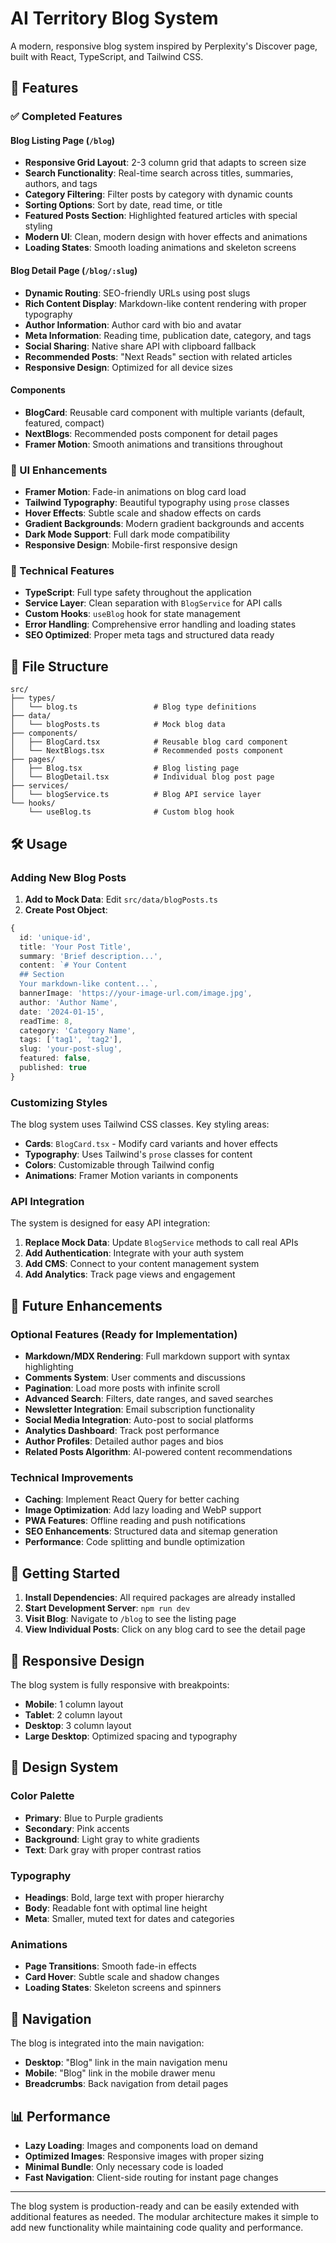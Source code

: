 # AI Territory Blog System

A modern, responsive blog system inspired by Perplexity's Discover page, built with React, TypeScript, and Tailwind CSS.

## 🚀 Features

### ✅ Completed Features

#### Blog Listing Page (`/blog`)
- **Responsive Grid Layout**: 2-3 column grid that adapts to screen size
- **Search Functionality**: Real-time search across titles, summaries, authors, and tags
- **Category Filtering**: Filter posts by category with dynamic counts
- **Sorting Options**: Sort by date, read time, or title
- **Featured Posts Section**: Highlighted featured articles with special styling
- **Modern UI**: Clean, modern design with hover effects and animations
- **Loading States**: Smooth loading animations and skeleton screens

#### Blog Detail Page (`/blog/:slug`)
- **Dynamic Routing**: SEO-friendly URLs using post slugs
- **Rich Content Display**: Markdown-like content rendering with proper typography
- **Author Information**: Author card with bio and avatar
- **Meta Information**: Reading time, publication date, category, and tags
- **Social Sharing**: Native share API with clipboard fallback
- **Recommended Posts**: "Next Reads" section with related articles
- **Responsive Design**: Optimized for all device sizes

#### Components
- **BlogCard**: Reusable card component with multiple variants (default, featured, compact)
- **NextBlogs**: Recommended posts component for detail pages
- **Framer Motion**: Smooth animations and transitions throughout

### 🎨 UI Enhancements
- **Framer Motion**: Fade-in animations on blog card load
- **Tailwind Typography**: Beautiful typography using `prose` classes
- **Hover Effects**: Subtle scale and shadow effects on cards
- **Gradient Backgrounds**: Modern gradient backgrounds and accents
- **Dark Mode Support**: Full dark mode compatibility
- **Responsive Design**: Mobile-first responsive design

### 🔧 Technical Features
- **TypeScript**: Full type safety throughout the application
- **Service Layer**: Clean separation with `BlogService` for API calls
- **Custom Hooks**: `useBlog` hook for state management
- **Error Handling**: Comprehensive error handling and loading states
- **SEO Optimized**: Proper meta tags and structured data ready

## 📁 File Structure

```
src/
├── types/
│   └── blog.ts                 # Blog type definitions
├── data/
│   └── blogPosts.ts            # Mock blog data
├── components/
│   ├── BlogCard.tsx            # Reusable blog card component
│   └── NextBlogs.tsx           # Recommended posts component
├── pages/
│   ├── Blog.tsx                # Blog listing page
│   └── BlogDetail.tsx          # Individual blog post page
├── services/
│   └── blogService.ts          # Blog API service layer
└── hooks/
    └── useBlog.ts              # Custom blog hook
```

## 🛠️ Usage

### Adding New Blog Posts

1. **Add to Mock Data**: Edit `src/data/blogPosts.ts`
2. **Create Post Object**:
```typescript
{
  id: 'unique-id',
  title: 'Your Post Title',
  summary: 'Brief description...',
  content: `# Your Content
  ## Section
  Your markdown-like content...`,
  bannerImage: 'https://your-image-url.com/image.jpg',
  author: 'Author Name',
  date: '2024-01-15',
  readTime: 8,
  category: 'Category Name',
  tags: ['tag1', 'tag2'],
  slug: 'your-post-slug',
  featured: false,
  published: true
}
```

### Customizing Styles

The blog system uses Tailwind CSS classes. Key styling areas:

- **Cards**: `BlogCard.tsx` - Modify card variants and hover effects
- **Typography**: Uses Tailwind's `prose` classes for content
- **Colors**: Customizable through Tailwind config
- **Animations**: Framer Motion variants in components

### API Integration

The system is designed for easy API integration:

1. **Replace Mock Data**: Update `BlogService` methods to call real APIs
2. **Add Authentication**: Integrate with your auth system
3. **Add CMS**: Connect to your content management system
4. **Add Analytics**: Track page views and engagement

## 🎯 Future Enhancements

### Optional Features (Ready for Implementation)
- **Markdown/MDX Rendering**: Full markdown support with syntax highlighting
- **Comments System**: User comments and discussions
- **Pagination**: Load more posts with infinite scroll
- **Advanced Search**: Filters, date ranges, and saved searches
- **Newsletter Integration**: Email subscription functionality
- **Social Media Integration**: Auto-post to social platforms
- **Analytics Dashboard**: Track post performance
- **Author Profiles**: Detailed author pages and bios
- **Related Posts Algorithm**: AI-powered content recommendations

### Technical Improvements
- **Caching**: Implement React Query for better caching
- **Image Optimization**: Add lazy loading and WebP support
- **PWA Features**: Offline reading and push notifications
- **SEO Enhancements**: Structured data and sitemap generation
- **Performance**: Code splitting and bundle optimization

## 🚀 Getting Started

1. **Install Dependencies**: All required packages are already installed
2. **Start Development Server**: `npm run dev`
3. **Visit Blog**: Navigate to `/blog` to see the listing page
4. **View Individual Posts**: Click on any blog card to see the detail page

## 📱 Responsive Design

The blog system is fully responsive with breakpoints:
- **Mobile**: 1 column layout
- **Tablet**: 2 column layout
- **Desktop**: 3 column layout
- **Large Desktop**: Optimized spacing and typography

## 🎨 Design System

### Color Palette
- **Primary**: Blue to Purple gradients
- **Secondary**: Pink accents
- **Background**: Light gray to white gradients
- **Text**: Dark gray with proper contrast ratios

### Typography
- **Headings**: Bold, large text with proper hierarchy
- **Body**: Readable font with optimal line height
- **Meta**: Smaller, muted text for dates and categories

### Animations
- **Page Transitions**: Smooth fade-in effects
- **Card Hover**: Subtle scale and shadow changes
- **Loading States**: Skeleton screens and spinners

## 🔗 Navigation

The blog is integrated into the main navigation:
- **Desktop**: "Blog" link in the main navigation menu
- **Mobile**: "Blog" link in the mobile drawer menu
- **Breadcrumbs**: Back navigation from detail pages

## 📊 Performance

- **Lazy Loading**: Images and components load on demand
- **Optimized Images**: Responsive images with proper sizing
- **Minimal Bundle**: Only necessary code is loaded
- **Fast Navigation**: Client-side routing for instant page changes

---

The blog system is production-ready and can be easily extended with additional features as needed. The modular architecture makes it simple to add new functionality while maintaining code quality and performance. 